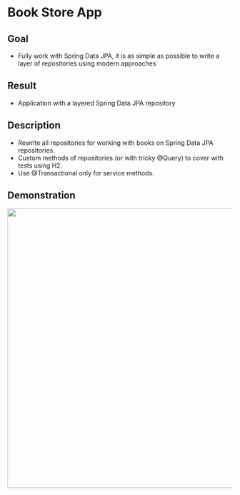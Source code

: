 # Book Store App

## Goal
- Fully work with Spring Data JPA, it is as simple as possible to write a layer of repositories using modern approaches

## Result
- Application with a layered Spring Data JPA repository

## Description
- Rewrite all repositories for working with books on Spring Data JPA repositories.
- Custom methods of repositories (or with tricky @Query) to cover with tests using H2.
- Use @Transactional only for service methods.

## Demonstration
<a href="https://asciinema.org/a/557891" target="_blank"><img src="https://asciinema.org/a/557891.svg" width="627"  /></a>